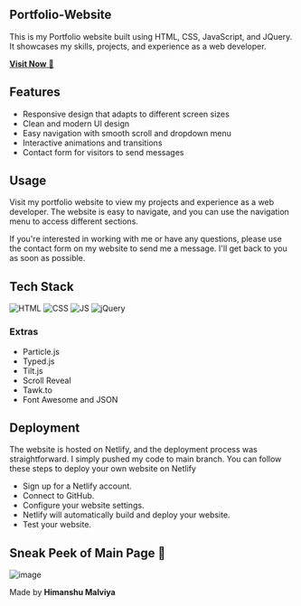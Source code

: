 ## Portfolio-Website

This is my Portfolio website built using HTML, CSS, JavaScript, and JQuery. It showcases my skills, projects, and experience as a web developer.

<a href="https://himanshu-malviya-portfolio.netlify.app" target="_blank">**Visit Now** 🚀</a>

## Features

- Responsive design that adapts to different screen sizes
- Clean and modern UI design
- Easy navigation with smooth scroll and dropdown menu
- Interactive animations and transitions
- Contact form for visitors to send messages

## Usage

Visit my portfolio website to view my projects and experience as a web developer. The website is easy to navigate, and you can use the navigation menu to access different sections.

If you're interested in working with me or have any questions, please use the contact form on my website to send me a message. I'll get back to you as soon as possible.

## Tech Stack

![HTML](https://img.shields.io/badge/html5%20-%23E34F26.svg?&style=for-the-badge&logo=html5&logoColor=white)
![CSS](https://img.shields.io/badge/css3%20-%231572B6.svg?&style=for-the-badge&logo=css3&logoColor=white)
![JS](https://img.shields.io/badge/javascript%20-%23323330.svg?&style=for-the-badge&logo=javascript&logoColor=%23F7DF1E)
<img alt="jQuery" src="https://img.shields.io/badge/jquery-%230769AD.svg?style=for-the-badge&logo=jquery&logoColor=white"/>

### Extras 

- Particle.js
- Typed.js
- Tilt.js
- Scroll Reveal
- Tawk.to
- Font Awesome and JSON

## Deployment
The website is hosted on Netlify, and the deployment process was straightforward. I simply pushed my code to main branch. You can follow these steps to deploy your own website on Netlify

- Sign up for a Netlify account.
- Connect to GitHub.
- Configure your website settings.
- Netlify will automatically build and deploy your website.
- Test your website.


## Sneak Peek of Main Page 🙈 

![image](https://github.com/himanshu-malviya15/Portfolio-Website/assets/76220055/a8ba968c-8cbd-48c4-b784-a3e92cb83843)


 Made by **Himanshu Malviya**


